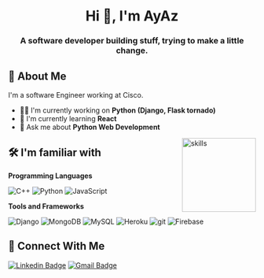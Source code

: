 <h1 align="center">Hi 👋, I'm AyAz</h1>

<h3 align="center">A software developer building stuff, trying to make a little change.</h3>

## 🚀 About Me
I'm a software Engineer working at Cisco.
- 👩‍💻 I'm currently working on **Python (Django, Flask tornado)**
- 🧠 I'm currently learning **React**
- 💬 Ask me about **Python Web Development**

<img alt="skills" src="https://github.com/Ayaz-Ahmad1/Ayaz-Ahmad1/assets/86517672/4bc140dd-fa8f-4d72-8bc4-b9d1e07fd4eb" align="right" height="150">

## 🛠 I'm familiar with

**Programming Languages**
<p>
  <img alt="C++" src="https://img.shields.io/badge/-C-A8B9CC?style=flat-square&logo=C&logoColor=white" />
  <img alt="Python" src="https://img.shields.io/badge/-Python-3776AB?style=flat-square&logo=python&logoColor=white" />
  <img alt="JavaScript" src="https://img.shields.io/badge/-TypeScript-007ACC?style=flat-square&logo=typescript&logoColor=white" />
</p>

**Tools and Frameworks**
<p>
  <img alt="Django" src="https://img.shields.io/badge/Django-092E20?style=flat-square&logo=django&logoColor=white" />
  <img alt="MongoDB" src="https://img.shields.io/badge/-MongoDB-13aa52?style=flat-square&logo=mongodb&logoColor=white" />
  <img alt="MySQL" src="https://img.shields.io/badge/-MySQL-4479A1?style=flat-square&logo=mysql&logoColor=white" />
  <img alt="Heroku" src="https://img.shields.io/badge/-Heroku-430098?style=flat-square&logo=heroku&logoColor=white" />
  <img alt="git" src="https://img.shields.io/badge/-Git-F05032?style=flat-square&logo=git&logoColor=white" />
  <img alt="Firebase" src="https://img.shields.io/badge/-Firebase-FFCA28?style=flat-square&logo=firebase&logoColor=white" />
</p>

## 🔗 Connect With Me
[![Linkedin Badge](https://img.shields.io/badge/-Ayaz%20Ahmad-blue?style=flat&logo=Linkedin&logoColor=white&link=https://www.linkedin.com/in/Ayaz-Ahmad1/)](https://www.linkedin.com/in/Ayaz-Ahmad1/)
[![Gmail Badge](https://img.shields.io/badge/-notAyaz@Gmail.com-c14438?style=flat&logo=Gmail&logoColor=white)](mailto:notayax@gmail.net "Connect via Email")
